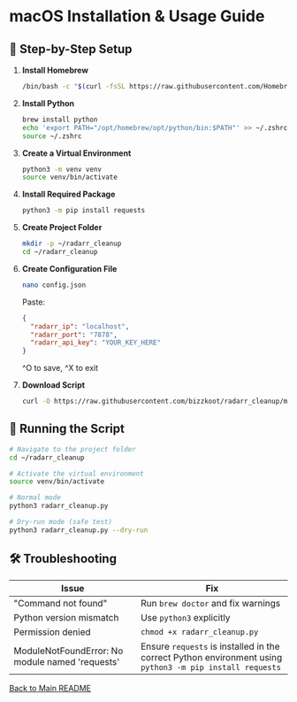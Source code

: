# macOS Installation & Usage Guide

## 🍎 Step-by-Step Setup

1. **Install Homebrew**  
   ```bash
   /bin/bash -c "$(curl -fsSL https://raw.githubusercontent.com/Homebrew/install/HEAD/install.sh)"
   ```

2. **Install Python**  
   ```bash
   brew install python
   echo 'export PATH="/opt/homebrew/opt/python/bin:$PATH"' >> ~/.zshrc
   source ~/.zshrc
   ```

3. **Create a Virtual Environment**
   ```bash
   python3 -m venv venv
   source venv/bin/activate
   ```

4. **Install Required Package**
   ```bash
   python3 -m pip install requests
   ```

5. **Create Project Folder**
   ```bash
   mkdir -p ~/radarr_cleanup
   cd ~/radarr_cleanup

6. **Create Configuration File**
   ```bash
   nano config.json
   ```
   Paste:
   ```json
   {
     "radarr_ip": "localhost",
     "radarr_port": "7878",
     "radarr_api_key": "YOUR_KEY_HERE"
   }
   ```
   ^O to save, ^X to exit

7. **Download Script**
   ```bash
   curl -O https://raw.githubusercontent.com/bizzkoot/radarr_cleanup/main/radarr_cleanup.py
   ```

## 🏃 Running the Script
```bash
# Navigate to the project folder
cd ~/radarr_cleanup

# Activate the virtual environment
source venv/bin/activate

# Normal mode
python3 radarr_cleanup.py

# Dry-run mode (safe test)
python3 radarr_cleanup.py --dry-run
```

## 🛠️ Troubleshooting
| Issue | Fix |
|-------|-----|
| "Command not found" | Run `brew doctor` and fix warnings |
| Python version mismatch | Use `python3` explicitly |
| Permission denied | `chmod +x radarr_cleanup.py` |
| ModuleNotFoundError: No module named 'requests' | Ensure `requests` is installed in the correct Python environment using `python3 -m pip install requests` |

[Back to Main README](../README.md)
